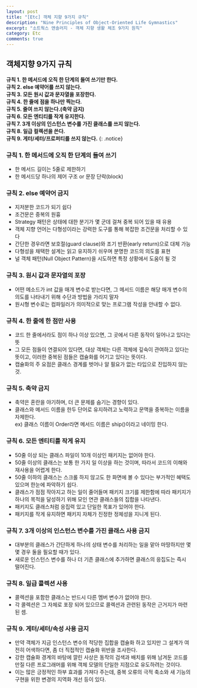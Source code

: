 ```yaml
---
layout: post
title: "[Etc] 객체 지향 9가지 규칙"
description: "Nine Principles of Object-Oriented Life Gymnastics"
excerpt: "소트웍스 앤솔러지 - 객체 지향 생활 체조 9가지 원칙"
category: Etc
comments: true
---
```


## 객체지향 9가지 규칙

**규칙 1. 한 메서드에 오직 한 단계의 들여 쓰기만 한다.**<br>
**규칙 2. else 예약어를 쓰지 않는다.** <br>
**규칙 3. 모든 원시 값과 문자열을 포장한다.** <br>
**규칙 4. 한 줄에 점을 하나만 찍는다.** <br>
**규칙 5. 줄여 쓰지 않는다.(축약 금지)** <br>
**규칙 6. 모든 엔티티를 작게 유지한다.** <br>
**규칙 7. 3개 이상의 인스턴스 변수를 가진 클래스를 쓰지 않는다.** <br>
**규칙 8. 일급 컬렉션을 쓴다.** <br>
**규칙 9. 게터/세터/프로퍼티를 쓰지 않는다.**
{: .notice}

### 규칙 1. 한 메서드에 오직 한 단계의 들여 쓰기
- 한 메서드 길이는 5줄로 제한하기 
- 한 메서드당 하나의 제어 구조 or 문장 단락(block)

### 규칙 2. else 예약어 금지
- 지저분한 코드가 되기 쉽다 
- 조건문은 중복의 원흉
- Strategy 패턴은 상태에 대한 분기가 몇 군데 걸쳐 중복 되어 있을 때 유용
- 객체 지향 언어는 다형성이라는 강력한 도구를 통해 복잡한 조건문을 처리할 수 있다
- 간단한 경우라면 보호절(guard clause)와 조기 반환(early return)으로 대체 가능
- 다형성을 채택한 설계는 읽고 유지하기 쉬우며 분명한 코드의 의도를 표현
- 널 객체 패턴(Null Object Pattern)을 시도하면 특정 상황에서 도움이 될 것

### 규칙 3. 원시 값과 문자열의 포장
- 어떤 메소드가 int 값을 매개 변수로 받는다면, 그 메서드 이름은 해당 매개 변수의 의도를 나타내기 위해 수단과 방법을 가리지 말자 
- 원시형 변수로는 컴파일러가 의미적으로 맞는 프로그램 작성을 안내할 수 없다.

### 규칙 4. 한 줄에 한 점만 사용
- 코드 한 줄에서라도 점이 하나 이상 있으면, 그 곳에서 다른 동작이 일어나고 있다는 뜻
- 그 모든 점들이 연결되어 있다면, 대상 객체는 다른 객체에 깊숙이 관여하고 있다는 뜻이고, 
이러한 중복된 점들은 캡슐화를 어기고 있다는 뜻이다.
- 캡슐화의 주 요점은 클래스 경계를 벗어나 알 필요가 없는 타입으로 진입하지 않는 것.

### 규칙 5. 축약 금지
- 축약은 혼란을 야기하며, 더 큰 문제를 숨기는 경향이 있다.
- 클래스와 메서드 이름을 한두 단어로 유지하려고 노력하고 문맥을 중복하는 이름을 자제한다. <br>
ex) 클래스 이름이 Order라면 메서드 이름은 ship()이라고 네이밍 한다.

### 규칙 6. 모든 엔티티를 작게 유지
- 50줄 이상 되는 클래스 파일이 10개 이상인 패키지는 없어야 한다.
- 50줄 이상의 클래스는 보통 한 가지 일 이상을 하는 것이며, 따라서 코드의 이해와 재사용을 어렵게 한다.
- 50줄 이하의 클래스는 스크롤 하지 않고도 한 화면에 볼 수 있다는 부가적인 혜택도 있으며 한눈에 파악하기 쉽다.
- 클래스가 점점 작아지고 하는 일이 줄어들며 패키지 크기를 제한함에 따라 패키지가 하나의 목적을 달성하기 위해 모인 연관 클래스들의 집합을 나타낸다.
- 패키지도 클래스처럼 응집력 있고 단일한 목표가 있어야 한다.
- 패키지를 작게 유지하면 패키지 자체가 진정한 정체성을 지니게 된다.

### 규칙 7. 3개 이상의 인스턴스 변수를 가진 클래스 사용 금지
- 대부분의 클래스가 간단하게 하나의 상태 변수를 처리하는 일을 맡아 마땅하지만 몇몇 경우 둘을 필요할 때가 있다.
- 새로운 인스턴스 변수를 하나 더 기존 클래스에 추가하면 클래스의 응집도는 즉시 떨어진다.

### 규칙 8. 일급 콜렉션 사용
- 콜렉션을 포함한 클래스는 반드시 다른 멤버 변수가 없어야 한다.
- 각 콜렉션은 그 자체로 포장 되어 있으므로 콜렉션과 관련된 동작은 근거지가 마련된 셈.  

### 규칙 9. 게터/세터/속성 사용 금지 
- 만약 객체가 지금 인스턴스 변수의 적당한 집합을 캡슐화 하고 있지만 그 설계가 여전히 어색하다면, 좀 더 직접적인 캡슐화 위반을 조사한다.
- 강한 캡슐화 경계의 바탕에 깔린 사상은 동작의 검색과 배치를 위해 남겨둔 코드를 만질 다른 프로그래머를 위해 객체 모델의 단일한 지점으로 유도하려는 것이다.
- 이는 많은 긍정적인 하부 효과를 가져다 주는데, 중복 오류의 극적 축소와 새 기능의 구현을 위한 변경의 지역화 개선 등이 있다. 